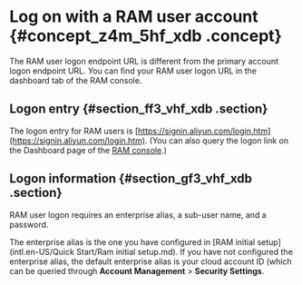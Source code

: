 # Log on with a RAM user account {#concept_z4m_5hf_xdb .concept}

The RAM user logon endpoint URL is different from the primary account logon endpoint URL. You can find your RAM user logon URL in the dashboard tab of the RAM console.

## Logon entry {#section_ff3_vhf_xdb .section}

The logon entry for RAM users is [https://signin.aliyun.com/login.htm](https://signin.aliyun.com/login.htm). \(You can also query the logon link on the Dashboard page of the [RAM console](https://ram.console.aliyun.com/).\)

## Logon information {#section_gf3_vhf_xdb .section}

RAM user logon requires an enterprise alias, a sub-user name, and a password.

The enterprise alias is the one you have configured in [RAM initial setup](intl.en-US/Quick Start/Ram initial setup.md). If you have not configured the enterprise alias, the default enterprise alias is your cloud account ID \(which can be queried through **Account Management** \> **Security Settings**.

